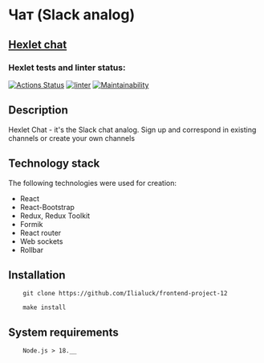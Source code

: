 # Чат (Slack analog)

## [Hexlet chat](https://ilialuck-frontend-project-12.onrender.com)

### Hexlet tests and linter status:
[![Actions Status](https://github.com/Ilialuck/frontend-project-12/actions/workflows/hexlet-check.yml/badge.svg)](https://github.com/Ilialuck/frontend-project-12/actions)
[![linter](https://github.com/Ilialuck/frontend-project-12/workflows/linter/badge.svg)](https://github.com/Ilialuck/frontend-project-12/actions)
[![Maintainability](https://api.codeclimate.com/v1/badges/2784be070cd2884165d7/maintainability)](https://codeclimate.com/github/Ilialuck/frontend-project-12/maintainability)

## Description
Hexlet Chat - it's the Slack chat analog. Sign up and correspond in existing channels or create your own channels

## Technology stack
The following technologies were used for creation:
- React
- React-Bootstrap
- Redux, Redux Toolkit
- Formik
- React router
- Web sockets
- Rollbar

## Installation
```
    git clone https://github.com/Ilialuck/frontend-project-12
```
```
    make install
```
## System requirements
```
    Node.js > 18.__
```